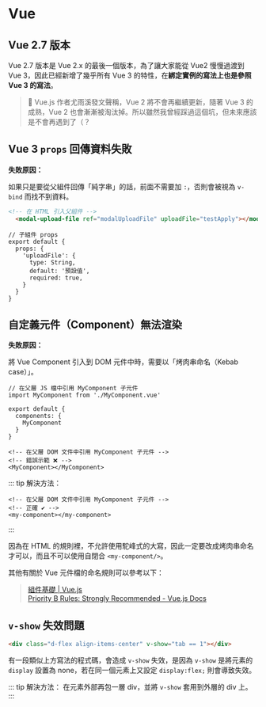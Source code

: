 # Vue

## Vue 2.7 版本

Vue 2.7 版本是 Vue 2.x 的最後一個版本，為了讓大家能從 Vue2 慢慢過渡到 Vue 3，因此已經新增了幾乎所有 Vue 3 的特性，在**綁定實例的寫法上也是參照 Vue 3 的寫法**。

> 🌟 Vue.js 作者尤雨溪發文聲稱，Vue 2 將不會再繼續更新，隨著 Vue 3 的成熟，Vue 2 也會漸漸被淘汰掉。所以雖然我曾經踩過這個坑，但未來應該是不會再遇到了（？

## Vue 3 `props` 回傳資料失敗

**失敗原因：** <br>

如果只是要從父組件回傳「純字串」的話，前面不需要加 `:`，否則會被視為 `v-bind` 而找不到資料。

```html
<!-- 在 HTML 引入父組件 -->
  <modal-upload-file ref="modalUploadFile" uploadFile="testApply"></modal-upload-file>
```

```vue{5}
// 子組件 props
export default {
  props: {
    'uploadFile': {
      type: String,
      default: '預設值',
      required: true,
    }
  }
}
```

## 自定義元件（Component）無法渲染

**失敗原因：** <br>

將 Vue Component 引入到 DOM 元件中時，需要以「烤肉串命名（Kebab case）」。

```vue
// 在父層 JS 檔中引用 MyComponent 子元件
import MyComponent from './MyComponent.vue'

export default {
  components: {
    MyComponent
  }
}
```

```vue
<!-- 在父層 DOM 文件中引用 MyComponent 子元件 -->
<!-- 錯誤示範 ❌ -->
<MyComponent></MyComponent>
```

::: tip 解決方法：

```vue
<!-- 在父層 DOM 文件中引用 MyComponent 子元件 -->
<!-- 正確 ✔ -->
<my-component></my-component>
```

:::

因為在 HTML 的規則裡，不允許使用駝峰式的大寫，因此一定要改成烤肉串命名才可以，而且不可以使用自閉合 `<my-component/>`。 <br>

其他有關於 Vue 元件檔的命名規則可以參考以下：

> [組件基礎 | Vue.js](https://cn.vuejs.org/guide/essentials/component-basics#in-dom-template-parsing-caveats)  <br>
> [Priority B Rules: Strongly Recommended - Vue.js Docs](https://cn.vuejs.org/style-guide/rules-strongly-recommended#self-closing-components)

## `v-show` 失效問題

```html
<div class="d-flex align-items-center" v-show="tab == 1"></div>
```

有一段類似上方寫法的程式碼，會造成 `v-show` 失效，是因為 `v-show` 是將元素的 `display` 設置為 none，若在同一個元素上又設定 `display:flex;` 則會導致失效。

::: tip 解決方法：
在元素外部再包一層 div，並將 `v-show` 套用到外層的 div 上。
:::
